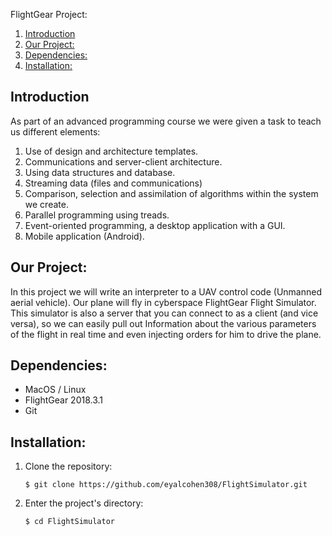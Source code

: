 FlightGear Project:  
1. [Introduction](#introduction)  
2. [Our Project:](#our-project)  
3. [Dependencies:](#dependencies)  
4. [Installation:](#installation)

## Introduction
As part of an advanced programming course we were given a task to teach us different elements:
1. Use of design and architecture templates.
2. Communications and server-client architecture.
3. Using data structures and database.
4. Streaming data (files and communications)
5. Comparison, selection and assimilation of algorithms within the system we create.
6. Parallel programming using treads.
7. Event-oriented programming, a desktop application with a GUI.
8. Mobile application (Android).

## Our Project:
In this project we will write an interpreter to a UAV control code (Unmanned aerial vehicle).
Our plane will fly in cyberspace FlightGear Flight Simulator. This simulator is also a server that you can connect to as a client (and vice versa), so we can easily pull out Information about the various parameters of the flight in real time and even injecting orders for him to drive the plane.

## Dependencies:
* MacOS / Linux
* FlightGear 2018.3.1
* Git

## Installation:
1. Clone the repository:  
    ```
    $ git clone https://github.com/eyalcohen308/FlightSimulator.git
    ```
2. Enter the project's directory:
    ```
    $ cd FlightSimulator
    ```
